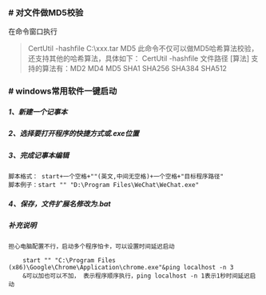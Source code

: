 ### # 对文件做MD5校验

在命令窗口执行

> CertUtil -hashfile C:\xxx.tar MD5
> 此命令不仅可以做MD5哈希算法校验，还支持其他的哈希算法，具体如下：
> CertUtil -hashfile 文件路径 [算法]
> 支持的算法有：MD2   MD4  MD5  SHA1  SHA256  SHA384  SHA512



### # windows常用软件一键启动

##### 1、新建一个记事本

##### 2、选择要打开程序的快捷方式或.exe位置

##### 3、完成记事本编辑

```
脚本格式： start+一个空格+""(英文,中间无空格)+一个空格+"目标程序路径"
脚本例子：start "" "D:\Program Files\WeChat\WeChat.exe"
```
##### 4、保存，文件扩展名修改为.bat

##### 补充说明

```
担心电脑配置不行，启动多个程序怕卡，可以设置时间延迟启动

    start "" "C:\Program Files (x86)\Google\Chrome\Application\chrome.exe"&ping localhost -n 3
    &可以加也可以不加， 表示程序顺序执行，ping localhost -n 1表示1秒时间延迟启动
```